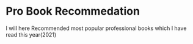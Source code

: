 # Pro Book Recommedation
 I will here Recommended most popular professional books which I have read this year(2021)

